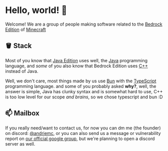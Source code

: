 # Hello, world! 👋
Welcome! We are a group of people making software related to the [Bedrock Edition](https://minecraft.wiki/w/Bedrock_Edition) of [Minecraft](https://minecraft.wiki/w/Minecraft)

## 🪣 Stack

Most of you know that [Java Edition](https://minecraft.wiki/w/Java_Edition) uses well, the [Java](https://en.wikipedia.org/wiki/Java_(programming_language)) programming language,
and *some* of you also know that Bedrock Edition uses [C++](https://en.wikipedia.org/wiki/C%2B%2B) instead of Java.

Well, we don't care, most things made by us use [Bun](https://bun.sh/) with the [TypeScript](https://www.typescriptlang.org/) programming language. and some of you probably asked **why?**,
well, the answer is simple, Java has clunky syntax and is somewhat hard to use, C++ is too low level for our scope *and brains*, so we chose typescript and bun :D

## 📫 Mailbox

If you really need/want to contact us, for now you can dm me (the founder) on discord: [@andriemc](https://discord.com/users/662912619975278592), or you can also send us a message or vulnerability report on [our official google group](https://groups.google.com/g/eurkmc),
but we're planning to open a discord server as well.
